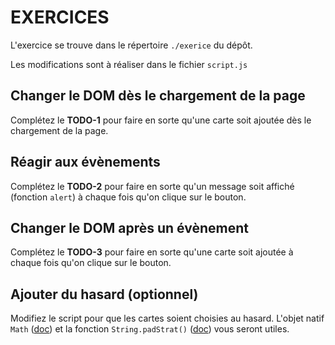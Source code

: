 # EXERCICES

L'exercice se trouve dans le répertoire `./exerice` du dépôt.

Les modifications sont à réaliser dans le fichier `script.js`

## Changer le DOM dès le chargement de la page

Complétez le **TODO-1** pour faire en sorte qu'une carte soit ajoutée dès le chargement de la page.


## Réagir aux évènements

Complétez le **TODO-2** pour faire en sorte qu'un message soit affiché (fonction `alert`) à chaque fois qu'on clique sur le bouton.


## Changer le DOM après un évènement

Complétez le **TODO-3** pour faire en sorte qu'une carte soit ajoutée à chaque fois qu'on clique sur le bouton.


## Ajouter du hasard (optionnel)

Modifiez le script pour que les cartes soient choisies au hasard. L'objet natif `Math` ([doc](https://developer.mozilla.org/fr/docs/Web/JavaScript/Reference/Objets_globaux/Math)) et la fonction `String.padStrat()` ([doc](https://developer.mozilla.org/fr/docs/Web/JavaScript/Reference/Objets_globaux/String/padStart)) vous seront utiles.

